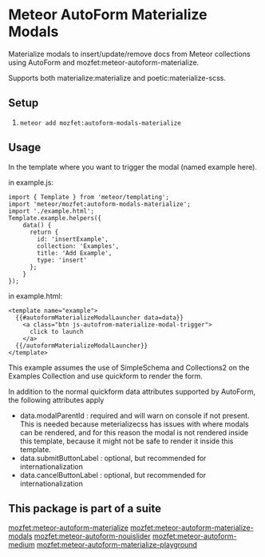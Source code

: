 Meteor AutoForm Materialize Modals
======================

Materialize modals to insert/update/remove docs from Meteor collections using AutoForm and mozfet:meteor-autoform-materialize.

Supports both materialize:materialize and poetic:materialize-scss.

## Setup ##

1. `meteor add mozfet:autoform-modals-materialize`

## Usage ##

In the template where you want to trigger the modal (named example here).

in example.js:
```
import { Template } from 'meteor/templating';
import 'meteor/mozfet:autoform-modals-materialize';
import './example.html';
Template.example.helpers({
    data() {
      return {
        id: 'insertExample',
        collection: 'Examples',
        title: 'Add Example',
        type: 'insert'
      };
    }
});
```

in example.html:
```
<template name="example">
  {{#autoformMaterializeModalLauncher data=data}}
    <a class="btn js-autofrom-materialize-modal-trigger">
      click to launch
    </a>
  {{/autoformMaterializeModalLauncher}}
</template>
```

This example assumes the use of SimpleSchema and Collections2 on the Examples Collection and use quickform to render the form.

In addition to the normal quickform data attributes supported by AutoForm, the following attributes apply
- data.modalParentId : required and will warn on console if not present. This is needed because meterializecss has issues with where modals can be rendered, and for this reason the modal is not rendered inside this template, because it might not be safe to render it inside this template.
- data.submitButtonLabel : optional, but recommended for internationalization
- data.cancelButtonLabel : optional, but recommended for internationalization


## This package is part of a suite
[mozfet:meteor-autoform-materialize](https://github.com/mozfet/meteor-autoform-materialize)
[mozfet:meteor-autoform-materialize-modals](https://github.com/mozfet/meteor-autoform-materialize-modals)
[mozfet:meteor-autoform-nouislider](https://github.com/mozfet/meteor-autoform-nouislider)
[mozfet:meteor-autoform-medium](https://github.com/mozfet/meteor-autoform-medium)
[mozfet:meteor-autoform-materialize-playground](https://github.com/mozfet/meteor-autoform-materialize-playground)
